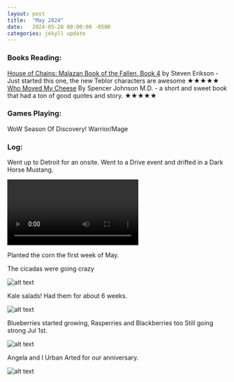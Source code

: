 ```yaml
---
layout: post
title:  "May 2024"
date:   2024-05-28 00:00:00 -0500
categories: jekyll update
---
```


### Books Reading:
[House of Chains: Malazan Book of the Fallen, Book 4][hoc] by Steven Erikson - Just started this one, the new Teblor characters are awesome ★★★★★<br>
[Who Moved My Cheese][wmmc]  By Spencer Johnson M.D. - a short and sweet book that had a ton of good quotes and story. ★★★★★<br>

### Games Playing:
WoW Season Of Discovery! Warrior/Mage<br>

### Log:

Went up to Detroit for an onsite. Went to a Drive event and drifted in a Dark Horse Mustang.

![](https://media.githubusercontent.com/media/vanities/vanities.github.io/master/assets/drift.mp4)

Planted the corn the first week of May.

The cicadas were going crazy

![alt text](https://media.githubusercontent.com/media/vanities/vanities.github.io/master/assets/images/IMG_0834.jpg "devil insects")

Kale salads! Had them for about 6 weeks.

![alt text](https://media.githubusercontent.com/media/vanities/vanities.github.io/master/assets/images/IMG_0841.HEIC "yum")

Blueberries started growing, Rasperries and Blackberries too Still going strong Jul 1st.

![alt text](https://media.githubusercontent.com/media/vanities/vanities.github.io/master/assets/images/IMG_0852.HEIC "blueeee")

Angela and I Urban Arted for our anniversary.

![alt text](https://media.githubusercontent.com/media/vanities/vanities.github.io/master/assets/images/IMG_0927.HEIC "wack")

[hoc]: https://www.amazon.com/House-of-Chains-Steven-Erikson-audiobook/dp/B00GXFYDBI
[wmmc]: https://www.amazon.com/Moved-Cheese-Spencer-Johnson-M-D/dp/0743582853
